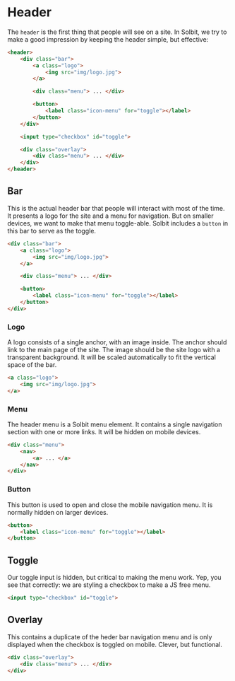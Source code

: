 # Header

The `header` is the first thing that people will see on a site. In Solbit, we try to make a good impression by keeping the header simple, but effective:

``` html
<header>
    <div class="bar">
        <a class="logo">
            <img src="img/logo.jpg">
        </a>

        <div class="menu"> ... </div>

        <button>
            <label class="icon-menu" for="toggle"></label>
        </button>
    </div>

    <input type="checkbox" id="toggle">

    <div class="overlay">
        <div class="menu"> ... </div>
    </div>
</header>
```

## Bar

This is the actual header bar that people will interact with most of the time. It presents a logo for the site and a menu for navigation. But on smaller devices, we want to make that menu toggle-able. Solbit includes a `button` in this bar to serve as the toggle.

``` html
<div class="bar">
    <a class="logo">
        <img src="img/logo.jpg">
    </a>

    <div class="menu"> ... </div>

    <button>
        <label class="icon-menu" for="toggle"></label>
    </button>
</div>
```

### Logo

A logo consists of a single anchor, with an image inside. The anchor should link to the main page of the site. The image should be the site logo with a transparent background. It will be scaled automatically to fit the vertical space of the bar.

``` html
<a class="logo">
    <img src="img/logo.jpg">
</a>
```

### Menu

The header menu is a Solbit menu element. It contains a single navigation section with one or more links. It will be hidden on mobile devices.

``` html
<div class="menu">
    <nav>
        <a> ... </a>
    </nav>
</div>
```

### Button

This button is used to open and close the mobile navigation menu. It is normally hidden on larger devices.

``` html
<button>
    <label class="icon-menu" for="toggle"></label>
</button>
```

## Toggle

Our toggle input is hidden, but critical to making the menu work. Yep, you see that correctly: we are styling a checkbox to make a JS free menu.

``` html
<input type="checkbox" id="toggle">
```

## Overlay

This contains a duplicate of the heder bar navigation menu and is only displayed when the checkbox is toggled on mobile. Clever, but functional.

``` html
<div class="overlay">
    <div class="menu"> ... </div>
</div>
```
